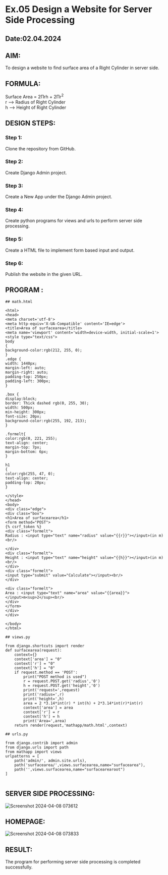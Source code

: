 # Ex.05 Design a Website for Server Side Processing
## Date:02.04.2024

## AIM:
To design a website to find surface area of a Right Cylinder in server side.

## FORMULA:
Surface Area = 2Πrh + 2Πr<sup>2</sup>
<br>r --> Radius of Right Cylinder
<br>h --> Height of Right Cylinder

## DESIGN STEPS:

### Step 1:
Clone the repository from GitHub.

### Step 2:
Create Django Admin project.

### Step 3:
Create a New App under the Django Admin project.

### Step 4:
Create python programs for views and urls to perform server side processing.

### Step 5:
Create a HTML file to implement form based input and output.

### Step 6:
Publish the website in the given URL.

## PROGRAM :
```
## math.html

<html>
<head>
<meta charset='utf-8'>
<meta http-equiv='X-UA-Compatible' content='IE=edge'>
<title>Area of surfacearea</title>
<meta name='viewport' content='width=device-width, initial-scale=1'>
<style type="text/css">
body 
{
background-color:rgb(212, 255, 0);
}
.edge {
width: 1440px;
margin-left: auto;
margin-right: auto;
padding-top: 250px;
padding-left: 300px;
}

.box {
display:block;
border: Thick dashed rgb(0, 255, 30);
width: 500px;
min-height: 300px;
font-size: 20px;
background-color:rgb(255, 192, 213);
}

.formelt{
color:rgb(0, 221, 255);
text-align: center;
margin-top: 7px;
margin-bottom: 6px;
}

h1
{
color:rgb(255, 47, 0);
text-align: center;
padding-top: 20px;
}

</style>
</head>
<body>
<div class="edge">
<div class="box">
<h1>Area of surfacearea</h1>
<form method="POST">
{% csrf_token %}
<div class="formelt">
Radius : <input type="text" name="radius" value="{{r}}"></input>(in m)<br/>

</div>
<div class="formelt">
Height : <input type="text" name="height" value="{{h}}"></input>(in m)<br/>
</div>
<div class="formelt">
<input type="submit" value="Calculate"></input><br/>
</div>

<div class="formelt">
Area : <input type="text" name="area" value="{{area}}"></input>m<sup>2</sup><br/>
</div>
</form>
</div>
</div>

</body>
</html>

## views.py

from django.shortcuts import render
def surfacearea(request):
    context={}
    context['area'] = "0"
    context['r'] = "0"
    context['h'] = "0"
    if request.method == 'POST':
        print("POST method is used")
        r = request.POST.get('radius','0')
        h = request.POST.get('height','0')
        print('request=',request)
        print('radius=',r)
        print('height=',h)
        area = 2 *3.14*int(r) * int(h) + 2*3.14*int(r)*int(r)
        context['area'] = area
        context['r'] = r
        context['h'] = h
        print('Area=',area)
    return render(request,'mathapp/math.html',context)

## urls.py

from django.contrib import admin
from django.urls import path
from mathapp import views
urlpatterns = [
    path('admin/', admin.site.urls),
    path('surfacearea/',views.surfacearea,name="surfacearea"),
    path('',views.surfacearea,name="surfacearearoot")
]


```

## SERVER SIDE PROCESSING:

![Screenshot 2024-04-08 073612](https://github.com/hindhujanaki/MathServer/assets/148514666/622282d2-b7f1-4df4-90b2-35ce4f61aa98)





## HOMEPAGE:

![Screenshot 2024-04-08 073833](https://github.com/hindhujanaki/MathServer/assets/148514666/b8f71542-12e6-4336-bb3a-02ebbd35a6a5)










## RESULT:

The program for performing server side processing is completed successfully.
